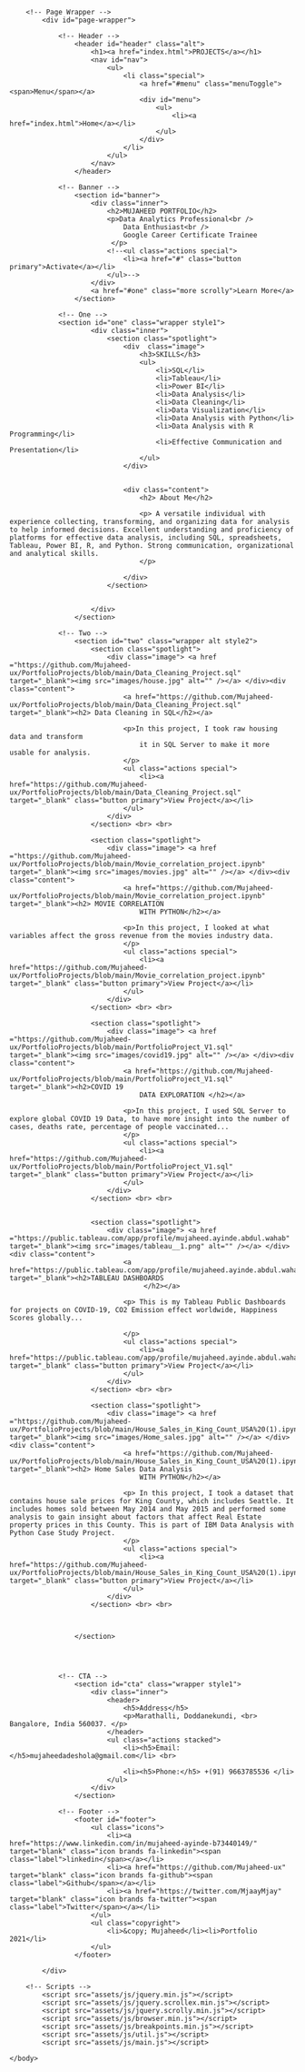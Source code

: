 
<!DOCTYPE HTML>
<!--
	Spectral by HTML5 UP
	html5up.net | @ajlkn
	Free for personal and commercial use under the CCA 3.0 license (html5up.net/license)
-->
<html>
	<head>
		<title>Mujaheed Portfolio</title>
		<meta charset="utf-8" />
		<meta name="viewport" content="width=device-width, initial-scale=1, user-scalable=no" />
		<link rel="stylesheet" href="assets/css/main.css" />
		<noscript><link rel="stylesheet" href="assets/css/noscript.css" /></noscript>
	</head>
	<body class="landing is-preload">

		<!-- Page Wrapper -->
			<div id="page-wrapper">

				<!-- Header -->
					<header id="header" class="alt">
						<h1><a href="index.html">PROJECTS</a></h1>
						<nav id="nav">
							<ul>
								<li class="special">
									<a href="#menu" class="menuToggle"><span>Menu</span></a>
									<div id="menu">
										<ul>
											<li><a href="index.html">Home</a></li>
										</ul>
									</div>
								</li>
							</ul>
						</nav>
					</header>
				
				<!-- Banner -->
					<section id="banner">
						<div class="inner">
							<h2>MUJAHEED PORTFOLIO</h2>
							<p>Data Analytics Professional<br />
								Data Enthusiast<br />
								Google Career Certificate Trainee
							 </p>
							<!--<ul class="actions special">
								<li><a href="#" class="button primary">Activate</a></li>
							</ul>-->
						</div>
						<a href="#one" class="more scrolly">Learn More</a>
					</section>

				<!-- One -->
				<section id="one" class="wrapper style1">
						<div class="inner">
							<section class="spotlight">
								<div  class="image"> 
									<h3>SKILLS</h3>
									<ul>
										<li>SQL</li>
										<li>Tableau</li>
										<li>Power BI</li>
										<li>Data Analysis</li>
										<li>Data Cleaning</li>
										<li>Data Visualization</li>
										<li>Data Analysis with Python</li>
										<li>Data Analysis with R Programming</li>
										<li>Effective Communication and Presentation</li>
									</ul>
								</div>


								<div class="content">
									<h2> About Me</h2>
									
									<p> A versatile individual with experience collecting, transforming, and organizing data for analysis to help informed decisions. Excellent understanding and proficiency of platforms for effective data analysis, including SQL, spreadsheets, Tableau, Power BI, R, and Python. Strong communication, organizational and analytical skills.
									</p>
									
								</div>
							</section>
								
							
						</div>
					</section>				

				<!-- Two -->
					<section id="two" class="wrapper alt style2">
						<section class="spotlight">
							<div class="image"> <a href ="https://github.com/Mujaheed-ux/PortfolioProjects/blob/main/Data_Cleaning_Project.sql" target="_blank"><img src="images/house.jpg" alt="" /></a> </div><div class="content">
								<a href="https://github.com/Mujaheed-ux/PortfolioProjects/blob/main/Data_Cleaning_Project.sql" target="_blank"><h2> Data Cleaning in SQL</h2></a>
								
								<p>In this project, I took raw housing data and transform
									it in SQL Server to make it more usable for analysis.	
								</p>
								<ul class="actions special">
									<li><a href="https://github.com/Mujaheed-ux/PortfolioProjects/blob/main/Data_Cleaning_Project.sql" target="_blank" class="button primary">View Project</a></li>
								</ul>
							</div>
						</section> <br> <br>

						<section class="spotlight">
							<div class="image"> <a href ="https://github.com/Mujaheed-ux/PortfolioProjects/blob/main/Movie_correlation_project.ipynb" target="_blank"><img src="images/movies.jpg" alt="" /></a> </div><div class="content">
								<a href="https://github.com/Mujaheed-ux/PortfolioProjects/blob/main/Movie_correlation_project.ipynb" target="_blank"><h2> MOVIE CORRELATION
									WITH PYTHON</h2></a>
								
								<p>In this project, I looked at what variables affect the gross revenue from the movies industry data.	
								</p>
								<ul class="actions special">
									<li><a href="https://github.com/Mujaheed-ux/PortfolioProjects/blob/main/Movie_correlation_project.ipynb" target="_blank" class="button primary">View Project</a></li>
								</ul>
							</div>
						</section> <br> <br>

						<section class="spotlight">
							<div class="image"> <a href ="https://github.com/Mujaheed-ux/PortfolioProjects/blob/main/PortfolioProject_V1.sql" target="_blank"><img src="images/covid19.jpg" alt="" /></a> </div><div class="content">
								<a href="https://github.com/Mujaheed-ux/PortfolioProjects/blob/main/PortfolioProject_V1.sql" target="_blank"><h2>COVID 19
									DATA EXPLORATION </h2></a>
								
								<p>In this project, I used SQL Server to explore global COVID 19 Data, to have more insight into the number of cases, deaths rate, percentage of people vaccinated...	
								</p>
								<ul class="actions special">
									<li><a href="https://github.com/Mujaheed-ux/PortfolioProjects/blob/main/PortfolioProject_V1.sql" target="_blank" class="button primary">View Project</a></li>
								</ul>
							</div>
						</section> <br> <br>


						<section class="spotlight">
							<div class="image"> <a href ="https://public.tableau.com/app/profile/mujaheed.ayinde.abdul.wahab" target="_blank"><img src="images/tableau__1.png" alt="" /></a> </div><div class="content">
								<a href="https://public.tableau.com/app/profile/mujaheed.ayinde.abdul.wahab" target="_blank"><h2>TABLEAU DASHBOARDS
									 </h2></a>
								
								<p> This is my Tableau Public Dashboards for projects on COVID-19, CO2 Emission effect worldwide, Happiness Scores globally...
	
								</p>
								<ul class="actions special">
									<li><a href="https://public.tableau.com/app/profile/mujaheed.ayinde.abdul.wahab" target="_blank" class="button primary">View Project</a></li>
								</ul>
							</div>
						</section> <br> <br>

						<section class="spotlight">
							<div class="image"> <a href ="https://github.com/Mujaheed-ux/PortfolioProjects/blob/main/House_Sales_in_King_Count_USA%20(1).ipynb" target="_blank"><img src="images/Home_sales.jpg" alt="" /></a> </div><div class="content">
								<a href="https://github.com/Mujaheed-ux/PortfolioProjects/blob/main/House_Sales_in_King_Count_USA%20(1).ipynb" target="_blank"><h2> Home Sales Data Analysis
									WITH PYTHON</h2></a>
								
								<p>	In this project, I took a dataset that contains house sale prices for King County, which includes Seattle. It includes homes sold between May 2014 and May 2015 and performed some analysis to gain insight about factors that affect Real Estate property prices in this County. This is part of IBM Data Analysis with Python Case Study Project.
								</p>
								<ul class="actions special">
									<li><a href="https://github.com/Mujaheed-ux/PortfolioProjects/blob/main/House_Sales_in_King_Count_USA%20(1).ipynb" target="_blank" class="button primary">View Project</a></li>
								</ul>
							</div>
						</section> <br> <br>

						
				
					</section>

				
			

				<!-- CTA -->
					<section id="cta" class="wrapper style1">
						<div class="inner">
							<header>
								<h5>Address</h5>
								<p>Marathalli, Doddanekundi, <br> Bangalore, India 560037. </p>
							</header>
							<ul class="actions stacked">
								<li><h5>Email:</h5>mujaheedadeshola@gmail.com</li> <br>

								<li><h5>Phone:</h5> +(91) 9663785536 </li>
							</ul>
						</div>
					</section>

				<!-- Footer -->
					<footer id="footer">
						<ul class="icons">
							<li><a href="https://www.linkedin.com/in/mujaheed-ayinde-b73440149/" target="blank" class="icon brands fa-linkedin"><span class="label">linkedin</span></a></li>
							<li><a href="https://github.com/Mujaheed-ux" target="blank" class="icon brands fa-github"><span class="label">Github</span></a></li>
							<li><a href="https://twitter.com/MjaayMjay" target="blank" class="icon brands fa-twitter"><span class="label">Twitter</span></a></li>
						</ul>
						<ul class="copyright">
							<li>&copy; Mujaheed</li><li>Portfolio 2021</li>
						</ul>
					</footer>

			</div>

		<!-- Scripts -->
			<script src="assets/js/jquery.min.js"></script>
			<script src="assets/js/jquery.scrollex.min.js"></script>
			<script src="assets/js/jquery.scrolly.min.js"></script>
			<script src="assets/js/browser.min.js"></script>
			<script src="assets/js/breakpoints.min.js"></script>
			<script src="assets/js/util.js"></script>
			<script src="assets/js/main.js"></script>

	</body>
</html>
